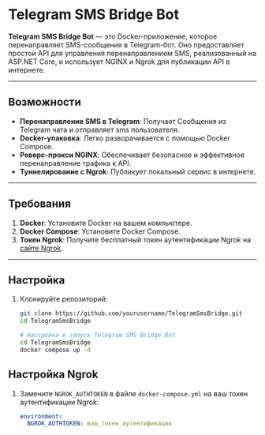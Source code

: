 # Telegram SMS Bridge Bot

**Telegram SMS Bridge Bot** — это Docker-приложение, которое перенаправляет SMS-сообщения в Telegram-бот. Оно предоставляет простой API для управления перенаправлением SMS, реализованный на ASP.NET Core, и использует NGINX и Ngrok для публикации API в интернете.

---

## Возможности

- **Перенаправление SMS в Telegram**: Получает Сообщения из Telegram чата и отправляет sms пользователя.
- **Docker-упаковка**: Легко разворачивается с помощью Docker Compose.
- **Реверс-прокси NGINX**: Обеспечивает безопасное и эффективное перенаправление трафика к API.
- **Туннелирование с Ngrok**: Публикует локальный сервис в интернете.

---

## Требования

1. **Docker**: Установите Docker на вашем компьютере.
2. **Docker Compose**: Установите Docker Compose.
3. **Токен Ngrok**: Получите бесплатный токен аутентификации Ngrok на [сайте Ngrok](https://ngrok.com/).

---

## Настройка

1. Клонируйте репозиторий:
   ```bash
   git clone https://github.com/yourusername/TelegramSmsBridge.git
   cd TelegramSmsBridge

   # Настройка и запуск Telegram SMS Bridge Bot
   cd TelegramSmsBridge
   docker compose up -d

## Настройка Ngrok

1. Замените `NGROK_AUTHTOKEN` в файле `docker-compose.yml` на ваш токен аутентификации Ngrok:
   ```yaml
   environment:
     NGROK_AUTHTOKEN: ваш_токен_аутентификации
